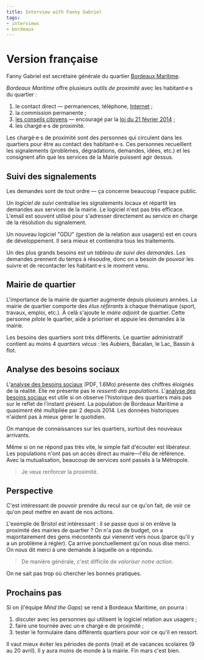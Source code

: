 ```yaml
---
title: Interview with Fanny Gabriel
tags:
- interviews
- bordeaux
---
```


# Version française

Fanny Gabriel est secrétaire générale du quartier [Bordeaux Maritime][].

_Bordeaux Maritime_ offre plusieurs _outils de proximité_ avec les habitant·e·s du quartier :

1. le contact direct — permanences, téléphone, [Internet][permanence-internet] ;
2. la commission permanente ;
3. [les conseils citoyens][] — encouragé par la [loi du 21 février 2014][Feb 21 2014 law] ;
4. les chargé·e·s de proximité.

Les chargé·e·s de proximité sont des personnes qui circulent dans les quartiers pour être au contact des habitant·e·s. Ces personnes recueillent les signalements (problèmes, dégradations, demandes, idées, etc.) et les consignent afin que les services de la Mairie puissent agir dessus.

## Suivi des signalements

Les demandes sont de tout ordre — ça concerne beaucoup l'espace public.

Un _logiciel de suivi_ centralise les signalements locaux et répartit les demandes aux services de la mairie.
Le logiciel n'est pas très efficace. L'email est souvent utilisé pour s'adresser directement au service en charge de la résolution du signalement.

Un nouveau logiciel "GDU" (gestion de la relation aux usagers) est en cours de développement. Il sera mieux et contiendra tous les traitements.

Un des plus grands besoins est un _tableau de suivi des demandes_.
Les demandes prennent du temps à résoudre, donc on a besoin de pouvoir les suivre et de recontacter les habitant·e·s le moment venu.

## Mairie de quartier

L'importance de la mairie de quartier augmente depuis plusieurs années.
La mairie de quartier comporte des _élus référants_ à chaque thématique (sport, travaux, emploi, etc.).
À celà s'ajoute le _maire adjoint_ de quartier. Cette personne _pilote_ le quartier, aide à prioriser et appuie les demandes à la mairie.

Les besoins des quartiers sont très différents. Le quartier administratif contient au moins 4 _quartiers vécus_ : les Aubiers, Bacalan, le Lac, Bassin à flot.

## Analyse des besoins sociaux

L'[analyse des besoins sociaux][] (PDF, 1.6Mo) présente des chiffres éloignés de la réalité. Elle ne présente pas le _ressenti des populations_. L'[analyse des besoins sociaux][] est utile si on observe l'historique des quartiers mais pas sur le reflet de l'instant présent. La population de Bordeaux Maritime a quasiment été multipliée par 2 depuis 2014. Les données historiques n'aident pas à mieux gérer le quotidien.

On manque de connaissances sur les quartiers, surtout des nouveaux arrivants.

Même si on ne répond pas très vite, le simple fait d'écouter est libérateur.
Les populations n'ont pas un accès direct au maire—l'élu de référence.
Avec la mutualisation, beaucoup de services sont passés à la Métropole.

> Je veux renforcer la proximité.

## Perspective

C'est intéressant de pouvoir prendre du recul sur ce qu'on fait, de voir ce qu'on peut mettre en avant de nos actions.

L'exemple de Bristol est intéressant : il se passe quoi si on enlève la proximité des mairies de quartier ?
On n'a pas de budget, on a majoritairement des gens mécontents qui vienennt vers nous (parce qu'il y a un problème à régler). Ça arrive ponctuellement qu'on nous dise merci. On nous dit merci à une demande à laquelle on a répondu.

> De manière générale, c'est difficile de _valoriser notre action_.

On ne sait pas trop où chercher les bonnes pratiques.

## Prochains pas

Si on (l'équipe _Mind the Gaps_) se rend à Bordeaux Maritime, on pourra :

1. discuter avec les personnes qui utilisent le logiciel relation aux usagers ;
2. faire une tournée avec un·e chargé·e de proximité ;
3. tester le formulaire dans différents quartiers pour voir ce qu'il en ressort.

Il vaut mieux éviter les périodes de ponts (mai) et de vacances scolaires (9 au 20 avril). Il y aura moins de monde à la mairie.
Fin mars c'est bien.


[Bordeaux Maritime]: http://www.bordeaux.fr/ebx/LinkResolverServlet?classofcontent=presentationStandard&id=63937
[les conseils citoyens]: http://www.bordeaux.fr/ebx/pgPresStand8.psml?classofcontent=presentationStandard&id=113851
[Feb 21 2014 law]: https://www.legifrance.gouv.fr/affichTexte.do?cidTexte=JORFTEXT000028636804&categorieLien=id
[permanence-internet]: http://www.bordeaux.fr/ebx/pgPresStand8.psml?_nfpb=true&_pageLabel=pgPresStand8&classofcontent=presentationStandard&id=111236
[analyse des besoins sociaux]: http://www.bordeaux.fr/images/ebx/fr/groupePiecesJointes/38706/7/pieceJointeSpec/126318/file/ABS_Q1_ecom.pdf
